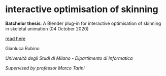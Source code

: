 # interactive optimisation of skinning

**Batchelor thesis**: A Blender plug-in for interactive optimisation of skinning in skeletal animation (04 October 2020)

[read here](https://drive.google.com/file/d/16UQCq38s_jS0FGkbHphWBnC_CpxsP8rE/view?usp=sharing)

Gianluca Rubino

*Università degli Studi di Milano - Dipartimento di Informatica*

*Supervised by professor Marco Tarini*
